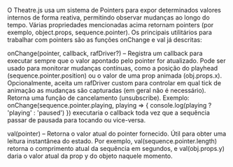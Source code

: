 O Theatre.js usa um sistema de Pointers para expor determinados valores internos de forma reativa, permitindo observar mudanças ao longo do tempo. Várias propriedades mencionadas acima retornam pointers (por exemplo, object.props, sequence.pointer). Os principais utilitários para trabalhar com pointers são as funções onChange e val já descritas:

onChange(pointer, callback, rafDriver?) – Registra um callback para executar sempre que o valor apontado pelo pointer for atualizado​. Pode ser usado para monitorar mudanças contínuas, como a posição do playhead (sequence.pointer.position) ou o valor de uma prop animada (obj.props.x). Opcionalmente, aceita um rafDriver custom para controlar em qual tick de animação as mudanças são capturadas (em geral não é necessário). Retorna uma função de cancelamento (unsubscribe). Exemplo: onChange(sequence.pointer.playing, playing => { console.log(playing ? 'playing' : 'paused') }) executaria o callback toda vez que a sequência passar de pausada para tocando ou vice-versa​.

val(pointer) – Retorna o valor atual do pointer fornecido​. Útil para obter uma leitura instantânea do estado. Por exemplo, val(sequence.pointer.length) retorna o comprimento atual da sequência em segundos​, e val(obj.props.y) daria o valor atual da prop y do objeto naquele momento.